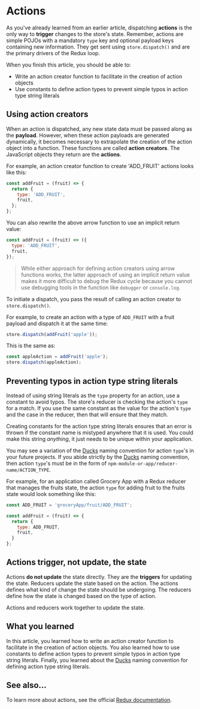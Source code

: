 
# Actions

As you've already learned from an earlier article, dispatching **actions** is
the only way to **trigger** changes to the store's state. Remember, actions are
simple POJOs with a mandatory `type` key and optional payload keys containing
new information. They get sent using `store.dispatch()` and are the primary
drivers of the Redux loop.

When you finish this article, you should be able to:

* Write an action creator function to facilitate in the creation of action
  objects
* Use constants to define action types to prevent simple typos in action type
  string literals

## Using action creators

When an action is dispatched, any new state data must be passed along as the
**payload**. However, when these action payloads are generated dynamically, it
becomes necessary to extrapolate the creation of the action object into a
function. These functions are called **action creators**. The JavaScript objects
they return are the **actions**.

For example, an action creator function to create 'ADD_FRUIT' actions looks like
this:

```js
const addFruit = (fruit) => {
  return {
    type: 'ADD_FRUIT',
    fruit,
  };
};
```

You can also rewrite the above arrow function to use an implicit return value:

```js
const addFruit = (fruit) => ({
  type: 'ADD_FRUIT',
  fruit,
});
```

> While either approach for defining action creators using arrow functions
> works, the latter approach of using an implicit return value makes it more
> difficult to debug the Redux cycle because you cannot use debugging tools in
> the function like `debugger` or `console.log`.

To initiate a dispatch, you pass the result of calling an action creator to
`store.dispatch()`.

For example, to create an action with a type of `ADD_FRUIT` with a fruit
payload and dispatch it at the same time:

```js
store.dispatch(addFruit('apple'));
```

This is the same as:

```js
const appleAction = addFruit('apple');
store.dispatch(appleAction);
```

## Preventing typos in action type string literals

Instead of using string literals as the `type` property for an action, use a
constant to avoid typos. The store's reducer is checking the action's `type` for
a match. If you use the same constant as the value for the action's `type` and
the case in the reducer, then that will ensure that they match.

Creating constants for the action type string literals ensures that an error is
thrown if the constant name is mistyped anywhere that it is used. You could make
this string _anything_, it just needs to be unique within your application.

You may see a variation of the [Ducks] naming convention for action `type`'s in
your future projects. If you abide strictly by the [Ducks] naming convention,
then action `type`'s must be in the form of
`npm-module-or-app/reducer-name/ACTION_TYPE`.

For example, for an application called Grocery App with a Redux reducer that
manages the fruits state, the action `type` for adding fruit to the fruits state
would look something like this:

```js
const ADD_FRUIT = 'groceryApp/fruit/ADD_FRUIT';

const addFruit = (fruit) => {
  return {
    type: ADD_FRUIT,
    fruit,
  }
};
```

## Actions trigger, not update, the state

Actions **do not update** the state directly. They are the **triggers** for
updating the state. Reducers update the state based on the action. The actions
defines what kind of change the state should be undergoing. The reducers define
how the state is changed based on the type of action.

Actions and reducers work together to update the state.

## What you learned

In this article, you learned how to write an action creator function to
facilitate in the creation of action objects. You also learned how to use
constants to define action types to prevent simple typos in action type string
literals. Finally, you learned about the [Ducks] naming convention for defining
action type string literals.

## See also...

To learn more about actions, see the official [Redux
documentation][redux-js-actions].

[redux-js-actions]: http://redux.js.org/docs/basics/Actions.html
[redux-fruit-stand-examples]: https://github.com/appacademy-starters/redux-fruit-stand-examples
[Ducks]: https://github.com/erikras/ducks-modular-redux
